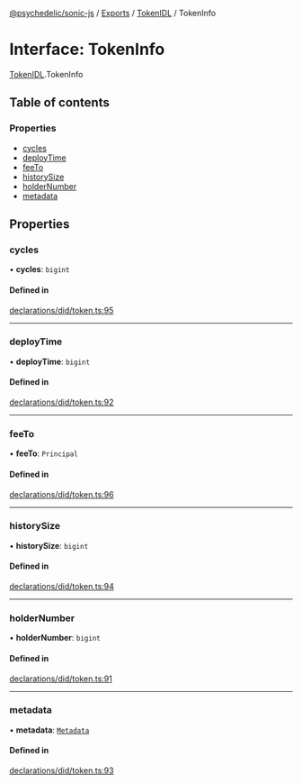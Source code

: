 [@psychedelic/sonic-js](../README.md) / [Exports](../modules.md) / [TokenIDL](../modules/TokenIDL.md) / TokenInfo

# Interface: TokenInfo

[TokenIDL](../modules/TokenIDL.md).TokenInfo

## Table of contents

### Properties

- [cycles](TokenIDL.TokenInfo.md#cycles)
- [deployTime](TokenIDL.TokenInfo.md#deploytime)
- [feeTo](TokenIDL.TokenInfo.md#feeto)
- [historySize](TokenIDL.TokenInfo.md#historysize)
- [holderNumber](TokenIDL.TokenInfo.md#holdernumber)
- [metadata](TokenIDL.TokenInfo.md#metadata)

## Properties

### cycles

• **cycles**: `bigint`

#### Defined in

[declarations/did/token.ts:95](https://github.com/Psychedelic/sonic-js/blob/1430250/src/declarations/did/token.ts#L95)

___

### deployTime

• **deployTime**: `bigint`

#### Defined in

[declarations/did/token.ts:92](https://github.com/Psychedelic/sonic-js/blob/1430250/src/declarations/did/token.ts#L92)

___

### feeTo

• **feeTo**: `Principal`

#### Defined in

[declarations/did/token.ts:96](https://github.com/Psychedelic/sonic-js/blob/1430250/src/declarations/did/token.ts#L96)

___

### historySize

• **historySize**: `bigint`

#### Defined in

[declarations/did/token.ts:94](https://github.com/Psychedelic/sonic-js/blob/1430250/src/declarations/did/token.ts#L94)

___

### holderNumber

• **holderNumber**: `bigint`

#### Defined in

[declarations/did/token.ts:91](https://github.com/Psychedelic/sonic-js/blob/1430250/src/declarations/did/token.ts#L91)

___

### metadata

• **metadata**: [`Metadata`](TokenIDL.Metadata.md)

#### Defined in

[declarations/did/token.ts:93](https://github.com/Psychedelic/sonic-js/blob/1430250/src/declarations/did/token.ts#L93)
